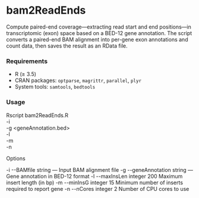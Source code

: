# bam2ReadEnds
Compute paired-end coverage—extracting read start and end positions—in transcriptomic (exon) space based on a BED-12 gene annotation. The script converts a paired-end BAM alignment into per-gene exon annotations and count data, then saves the result as an RData file.

### Requirements

- R (≥ 3.5)
- CRAN packages: `optparse`, `magrittr`, `parallel`, `plyr`
- System tools: `samtools`, `bedtools`

### Usage


Rscript bam2ReadEnds.R \
  -i <BAMfile> \
  -g <geneAnnotation.bed> \
  -l <maxInsertLength> \
  -m <minInserts> \
  -n <nCores>

Options

-i	--BAMfile	string	—	Input BAM alignment file
-g	--geneAnnotation	string	—	Gene annotation in BED-12 format
-l	--maxInsLen	integer	200	Maximum insert length (in bp)
-m	--minInsG	integer	15	Minimum number of inserts required to report gene
-n	--nCores	integer	2	Number of CPU cores to use
